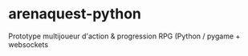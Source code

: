# arenaquest-python
Prototype multijoueur d'action &amp; progression RPG (Python / pygame + websockets
